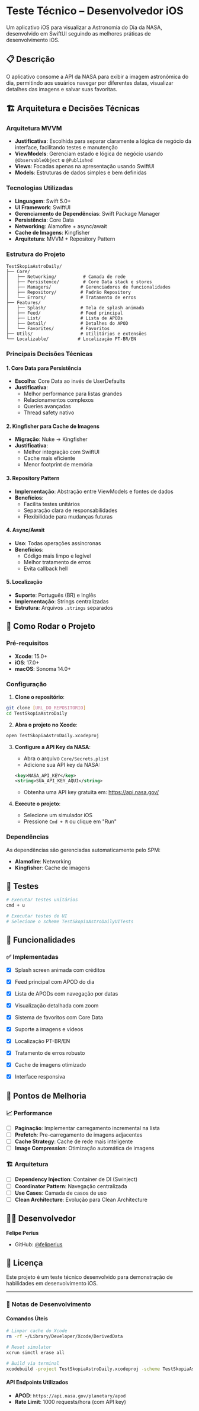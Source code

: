 # Teste Técnico – Desenvolvedor iOS 

Um aplicativo iOS para visualizar a Astronomia do Dia da NASA, desenvolvido em SwiftUI seguindo as melhores práticas de desenvolvimento iOS.

## 📋 Descrição

O aplicativo consome a API da NASA para exibir a imagem astronômica do dia, permitindo aos usuários navegar por diferentes datas, visualizar detalhes das imagens e salvar suas favoritas.

## 🏗️ Arquitetura e Decisões Técnicas

### Arquitetura MVVM
- **Justificativa**: Escolhida para separar claramente a lógica de negócio da interface, facilitando testes e manutenção
- **ViewModels**: Gerenciam estado e lógica de negócio usando `@ObservableObject` e `@Published`
- **Views**: Focadas apenas na apresentação usando SwiftUI
- **Models**: Estruturas de dados simples e bem definidas

### Tecnologias Utilizadas
- **Linguagem**: Swift 5.0+
- **UI Framework**: SwiftUI
- **Gerenciamento de Dependências**: Swift Package Manager
- **Persistência**: Core Data
- **Networking**: Alamofire + async/await
- **Cache de Imagens**: Kingfisher
- **Arquitetura**: MVVM + Repository Pattern

### Estrutura do Projeto
```
TestSkopiaAstroDaily/
├── Core/
│   ├── Networking/          # Camada de rede
│   ├── Persistence/         # Core Data stack e stores
│   ├── Managers/           # Gerenciadores de funcionalidades
│   ├── Repository/         # Padrão Repository
│   └── Errors/             # Tratamento de erros
├── Features/
│   ├── Splash/             # Tela de splash animada
│   ├── Feed/               # Feed principal
│   ├── List/               # Lista de APODs
│   ├── Detail/             # Detalhes do APOD
│   └── Favorites/          # Favoritos
├── Utils/                  # Utilitários e extensões
└── Localizable/           # Localização PT-BR/EN
```

### Principais Decisões Técnicas

#### 1. **Core Data para Persistência**
- **Escolha**: Core Data ao invés de UserDefaults
- **Justificativa**: 
  - Melhor performance para listas grandes
  - Relacionamentos complexos
  - Queries avançadas
  - Thread safety nativo

#### 2. **Kingfisher para Cache de Imagens**
- **Migração**: Nuke → Kingfisher
- **Justificativa**:
  - Melhor integração com SwiftUI
  - Cache mais eficiente
  - Menor footprint de memória

#### 3. **Repository Pattern**
- **Implementação**: Abstração entre ViewModels e fontes de dados
- **Benefícios**:
  - Facilita testes unitários
  - Separação clara de responsabilidades
  - Flexibilidade para mudanças futuras

#### 4. **Async/Await**
- **Uso**: Todas operações assíncronas
- **Benefícios**:
  - Código mais limpo e legível
  - Melhor tratamento de erros
  - Evita callback hell

#### 5. **Localização**
- **Suporte**: Português (BR) e Inglês
- **Implementação**: Strings centralizadas
- **Estrutura**: Arquivos `.strings` separados

## 🚀 Como Rodar o Projeto

### Pré-requisitos
- **Xcode**: 15.0+
- **iOS**: 17.0+
- **macOS**: Sonoma 14.0+

### Configuração

1. **Clone o repositório**:
```bash
git clone [URL_DO_REPOSITORIO]
cd TestSkopiaAstroDaily
```

2. **Abra o projeto no Xcode**:
```bash
open TestSkopiaAstroDaily.xcodeproj
```

3. **Configure a API Key da NASA**:
   - Abra o arquivo `Core/Secrets.plist`
   - Adicione sua API key da NASA:
   ```xml
   <key>NASA_API_KEY</key>
   <string>SUA_API_KEY_AQUI</string>
   ```
   - Obtenha uma API key gratuita em: https://api.nasa.gov/

4. **Execute o projeto**:
   - Selecione um simulador iOS
   - Pressione `Cmd + R` ou clique em "Run"

### Dependências
As dependências são gerenciadas automaticamente pelo SPM:
- **Alamofire**: Networking
- **Kingfisher**: Cache de imagens

## 🧪 Testes

```bash
# Executar testes unitários
cmd + u

# Executar testes de UI
# Selecione o scheme TestSkopiaAstroDailyUITests
```

## 🎯 Funcionalidades

### ✅ Implementadas
- [x] Splash screen animada com créditos
- [x] Feed principal com APOD do dia
- [x] Lista de APODs com navegação por datas
- [x] Visualização detalhada com zoom
- [x] Sistema de favoritos com Core Data
- [x] Suporte a imagens e vídeos
- [x] Localização PT-BR/EN
- [x] Tratamento de erros robusto
- [x] Cache de imagens otimizado
- [x] Interface responsiva


## 🔧 Pontos de Melhoria

### 📈 Performance
- [ ] **Paginação**: Implementar carregamento incremental na lista
- [ ] **Prefetch**: Pre-carregamento de imagens adjacentes
- [ ] **Cache Strategy**: Cache de rede mais inteligente
- [ ] **Image Compression**: Otimização automática de imagens

### 🏗️ Arquitetura
- [ ] **Dependency Injection**: Container de DI (Swinject)
- [ ] **Coordinator Pattern**: Navegação centralizada
- [ ] **Use Cases**: Camada de casos de uso
- [ ] **Clean Architecture**: Evolução para Clean Architecture

## 👨‍💻 Desenvolvedor

**Felipe Perius**
- GitHub: [@feliperius](https://github.com/feliperius)

## 📄 Licença

Este projeto é um teste técnico desenvolvido para demonstração de habilidades em desenvolvimento iOS.

---

### 📝 Notas de Desenvolvimento

#### Comandos Úteis
```bash
# Limpar cache do Xcode
rm -rf ~/Library/Developer/Xcode/DerivedData

# Reset simulator
xcrun simctl erase all

# Build via terminal
xcodebuild -project TestSkopiaAstroDaily.xcodeproj -scheme TestSkopiaAstroDaily -destination 'platform=iOS Simulator,name=iPhone 15' build
```

#### API Endpoints Utilizados
- **APOD**: `https://api.nasa.gov/planetary/apod`
- **Rate Limit**: 1000 requests/hora (com API key)